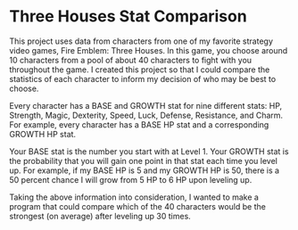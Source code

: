 # Three Houses Stat Comparison
This project uses data from characters from one of my favorite strategy video games, Fire Emblem: Three Houses. In this game, you choose around 10 characters from a pool of about 40 characters to fight with you throughout the game. I created this project so that I could compare the statistics of each character to inform my decision of who may be best to choose.

Every character has a BASE and GROWTH stat for nine different stats: HP, Strength, Magic, Dexterity, Speed, Luck, Defense, Resistance, and Charm. For example, every character has a BASE HP stat and a corresponding GROWTH HP stat.

Your BASE stat is the number you start with at Level 1. Your GROWTH stat is the probability that you will gain one point in that stat each time you level up. For example, if my BASE HP is 5 and my GROWTH HP is 50, there is a 50 percent chance I will grow from 5 HP to 6 HP upon leveling up.

Taking the above information into consideration, I wanted to make a program that could compare which of the 40 characters would be the strongest (on average) after leveling up 30 times.
